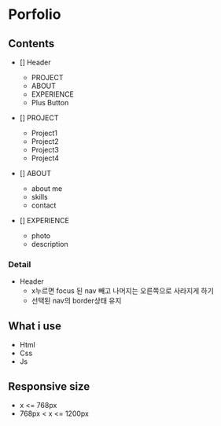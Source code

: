 # Porfolio

## Contents

-   [] Header

    -   PROJECT
    -   ABOUT
    -   EXPERIENCE
    -   Plus Button

-   [] PROJECT

    -   Project1
    -   Project2
    -   Project3
    -   Project4

-   [] ABOUT
    -   about me
    -   skills
    -   contact
-   [] EXPERIENCE
    -   photo
    -   description

### Detail

-   Header
    -   x누르면 focus 된 nav 빼고 나머지는 오른쪽으로 사라지게 하기
    -   선택된 nav의 border상태 유지

## What i use

-   Html
-   Css
-   Js

## Responsive size

-   x <= 768px
-   768px < x <= 1200px
